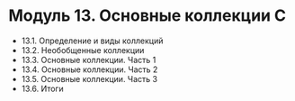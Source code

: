 # Модуль 13. Основные коллекции С

* 13.1. Определение и виды коллекций
* 13.2. Необобщенные коллекции
* 13.3. Основные коллекции. Часть 1
* 13.4. Основные коллекции. Часть 2
* 13.5. Основные коллекции. Часть 3
* 13.6. Итоги
